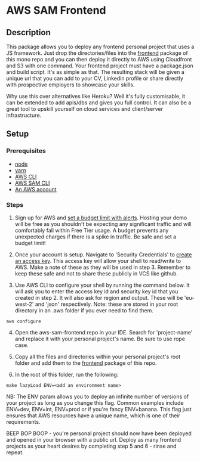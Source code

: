 # AWS SAM Frontend

## Description

This package allows you to deploy any frontend personal project that uses a JS framework. Just drop the directories/files into the [frontend](./packages/frontend) package of this mono repo and you can then deploy it directly to AWS using Cloudfront and S3 with one command. Your frontend project must have a package.json and build script. It's as simple as that. The resulting stack will be given a unique url that you can add to your CV, Linkedin profile or share directly with prospective employers to showcase your skills.

Why use this over alternatives like Heroku? Well it's fully customisable, it can be extended to add apis/dbs and gives you full control. It can also be a great tool to upskill yourself on cloud services and client/server infrastructure.

## Setup

### Prerequisites

- [node](https://nodejs.org/en/)
- [yarn](https://classic.yarnpkg.com/lang/en/docs/install/#mac-stable)
- [AWS CLI](https://docs.aws.amazon.com/cli/latest/userguide/install-cliv2-mac.html)
- [AWS SAM CLI](https://docs.aws.amazon.com/serverless-application-model/latest/developerguide/serverless-sam-cli-install-mac.html)
- [An AWS account](https://aws.amazon.com/)

### Steps

1. Sign up for AWS and [set a budget limit with alerts](https://acloudguru.com/videos/acg-fundamentals/how-to-set-up-an-aws-billing-and-budget-alert?utm_source=google&utm_medium=paid-search&utm_campaign=cloud-transformation&utm_term=ssi-global-acg-core-dsa&utm_content=free-trial&gclid=Cj0KCQjwlPWgBhDHARIsAH2xdNc1B2rjJN2i4mgEEG6hLWxB21yhBJuF7rsHKoqzw-TFMhUdGL9dv3kaAh9-EALw_wcB). Hosting your demo will be free as you shouldn't be expecting any significant traffic and will comfortably fall within Free Tier usage. A budget prevents any unexpected charges if there is a spike in traffic. Be safe and set a budget limit!

2. Once your account is setup. Navigate to 'Security Credentials' to [create an access key](https://docs.aws.amazon.com/powershell/latest/userguide/pstools-appendix-sign-up.html). This access key will allow your shell to read/write to AWS. Make a note of these as they will be used in step 3. Remember to keep these safe and not to share these publicly in VCS like github.

3. Use AWS CLI to configure your shell by running the command below. It will ask you to enter the access key id and security key id that you created in step 2. It will also ask for region and output. These will be 'eu-west-2' and 'json' respectively. Note: these are stored in your root directory in an .aws folder if you ever need to find them.

```
aws configure
```

4. Open the aws-sam-frontend repo in your IDE. Search for 'project-name' and replace it with your personal project's name. Be sure to use rope case.

5. Copy all the files and directories within your personal project's root folder and add them to the [frontend](./packages/frontend) package of this repo.

6. In the root of this folder, run the following:

```
make lazyLoad ENV=<add an environment name>
```

NB: The ENV param allows you to deploy an infinite number of versions of your project as long as you change this flag. Common examples include ENV=dev, ENV=int, ENV=prod or if you're fancy ENV=banana. This flag just ensures that AWS resources have a unique name, which is one of their requirements.

BEEP BOP BOOP - you're personal project should now have been deployed and opened in your browser with a public url. Deploy as many frontend projects as your heart desires by completing step 5 and 6 - rinse and repeat.
